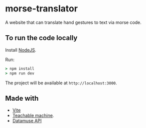 # morse-translator
A website that can translate hand gestures to text via morse code.

## To run the code locally

Install [NodeJS](https://nodejs.org/en/).

Run:

```cmd
> npm install
> npm run dev
```

The project will be available at `http://localhost:3000`.

## Made with

 - [Vite](https://github.com/vitejs/vite)
 - [Teachable machine](https://teachablemachine.withgoogle.com/).
 - [Datamuse API](https://www.datamuse.com/api/)
